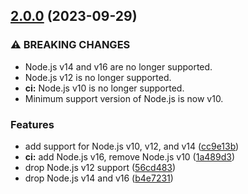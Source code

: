 ## [2.0.0](https://github.com/kenany/carmichaels/compare/1.0.0...2.0.0) (2023-09-29)


### ⚠ BREAKING CHANGES

* Node.js v14 and v16 are no longer supported.
* Node.js v12 is no longer supported.
* **ci:** Node.js v10 is no longer supported.
* Minimum support version of Node.js is now v10.

### Features

* add support for Node.js v10, v12, and v14 ([cc9e13b](https://github.com/kenany/carmichaels/commit/cc9e13b4ed54f22a6c4c83d0937683a94d4e0b4c))
* **ci:** add Node.js v16, remove Node.js v10 ([1a489d3](https://github.com/kenany/carmichaels/commit/1a489d3d89ad00c54e819536ec067c1b537b91f2))
* drop Node.js v12 support ([56cd483](https://github.com/kenany/carmichaels/commit/56cd483ca453b294098490088ead36dccde4ae64))
* drop Node.js v14 and v16 ([b4e7231](https://github.com/kenany/carmichaels/commit/b4e7231e98e0d31d8306b58a9ecb76a0e2fe16e7))
